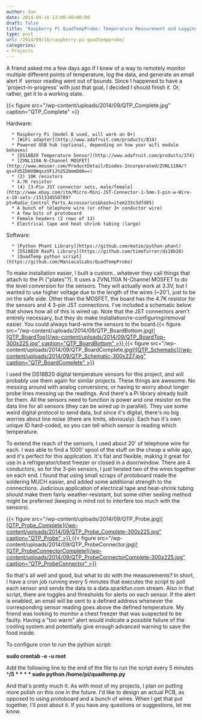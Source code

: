 ```yaml
---
author: dan
date: 2014-09-16 13:00:48+00:00
draft: false
title: 'Raspberry Pi QuadTempProbe: Temperature Measurement and Logging'
type: post
url: /2014/09/16/raspberry-pi-quadtempprobe/
categories:
- Projects
---
```


A friend asked me a few days ago if I knew of a way to remotely monitor multiple different points of temperature, log the data, and generate an email alert if  sensor reading went out of bounds. Since I happened to have a 'project-in-progress' with just that goal, I decided I should finish it. Or, rather, get it to a working state.

{{< figure src="/wp-content/uploads/2014/09/QTP_Complete.jpg" caption="QTP_Complete" >}}

<!-- more -->



Hardware:






      * Raspberry Pi (model B used, will work on B+)
      * [WiFi adapter](http://www.adafruit.com/products/814)
      * Powered USB hub (optional, depending on how your wifi module behaves)
      * [DS18B20 Temperature Sensor](http://www.adafruit.com/products/374)
      * [ZVNL110A N-Channel MOSFET](http://www.mouser.com/ProductDetail/Diodes-Incorporated/ZVNL110A/?qs=Fd5IDHV0WqxzVFiJ%252bmmDdA==)
      * (2) 10K resistors
      * 4.7K resistor
      * (4) [3-Pin JST connector sets, male/female](http://www.ebay.com/itm/Micro-Mini-JST-Connector-1-5mm-3-pin-w-Wire-x-10-sets-/151334550789?pt=Radio_Control_Parts_Accessories&hash=item233c3dfd05)
      * A bunch of telephone wire (or other 3+ conductor wire)
      * A few bits of protoboard
      * Female headers (2 rows of 13)
      * Electrical tape and heat shrink tubing (large)




Software:






      * [Python Phant Library](https://github.com/matze/python-phant)
      * [DS18B20 RasPi Library](https://github.com/timofurrer/ds18b20)
      * [QuadTemp python script](https://github.com/ManiacalLabs/QuadTempProbe)






To make installation easier, I built a custom...whatever they call things that attach to the Pi ("plates"?). It uses a ZVNL110A N-Channel MOSFET to do the level conversion for the sensors. They will actually work at 3.3V, but I wanted to use higher voltage due to the length of the wires (~20'), just to be on the safe side. Other than the MOSFET, the board has the 4.7K resistor for the sensors and 4 3-pin JST connections. I've included a schematic below that shows how all of this is wired up. Note that the JST connectors aren't entirely necessary, but they do make installation/re-configuring/removal easier. You could always hard-wire the sensors to the board.{{< figure src="/wp-content/uploads/2014/09/QTP_BoardBottom.jpg)[![QTP_BoardTop](/wp-content/uploads/2014/09/QTP_BoardTop-300x225.jpg" caption="QTP_BoardBottom" >}}
](/wp-content/uploads/2014/09/QTP_BoardTop.jpg){{< figure src="/wp-content/uploads/2014/09/QTP_BoardComplete.jpg)[![QTP_Schematic](/wp-content/uploads/2014/09/QTP_Schematic-300x227.jpg" caption="QTP_BoardComplete" >}}
](/wp-content/uploads/2014/09/QTP_Schematic.jpg)









I used the DS18B20 digital temperature sensors for this project, and will probably use them again for similar projects. These things are awesome. No messing around with analog conversions, or having to worry about longer probe lines messing up the readings. And there's a Pi library already built for them. All the sensors need to function is power and one resistor on the data line for all sensors (they can be wired up in parallel). They use some weird digital protocol to send data, but since it's digital, there's no big worries about line noise (there are limits, obviously). Each has it's own unique ID hard-coded, so you can tell which sensor is reading which temperature.







To extend the reach of the sensors, I used about 20' of telephone wire for each. I was able to find a 1000' spool of the stuff on the cheap a while ago, and it's perfect for this application. It's flat and flexible, making it great for use in a refrigerator/chest freezer or closed in a door/window. There are 4 conductors, so for the 3-pin sensors, I just twisted two of the wires together on each end. I found that using small scraps of protoboard made the soldering MUCH easier, and added some additional strength to the connections. Judicious application of electrical tape and heat-shrink tubing should make them fairly weather-resistant, but some other sealing method might be preferred (keeping in mind not to interfere too much with the sensors).







{{< figure src="/wp-content/uploads/2014/09/QTP_Probe.jpg)[![QTP_Probe_Complete](/wp-content/uploads/2014/09/QTP_Probe_Complete-300x225.jpg" caption="QTP_Probe" >}}
](/wp-content/uploads/2014/09/QTP_Probe_Complete.jpg){{< figure src="/wp-content/uploads/2014/09/QTP_ProbeConnector.jpg)[![QTP_ProbeConnectorComplete](/wp-content/uploads/2014/09/QTP_ProbeConnectorComplete-300x225.jpg" caption="QTP_ProbeConnector" >}}
](/wp-content/uploads/2014/09/QTP_ProbeConnectorComplete.jpg)









So that's all well and good, but what to do with the measurements? In short, I have a cron job running every 5 minutes that executes the script to poll each sensor and sends the data to a data.sparkfun.com stream. Also in that script, there are toggles and thresholds for alerts on each sensor. If the alert is enabled, an email will be sent to a defined address whenever the corresponding sensor reading goes above the defined temperature. My friend was looking to monitor a chest freezer that was suspected to be faulty. Having a "too warm" alert would indicate a possible failure of the cooling system and potentially give enough advanced warning to save the food inside.







To configure cron to run the python script:





**sudo crontab -e -u root**







Add the following line to the end of the file to run the script every 5 minutes
***/5 * * * * sudo python /home/pi/quadtemp.py**







And that's pretty much it. As with most of my projects, I plan on putting more polish on this one in the future. I'd like to design an actual PCB, as opposed to using protoboard and a bunch of wires. When I get that put together, I'll post about it. If you have any questions or suggestions, let me know.
